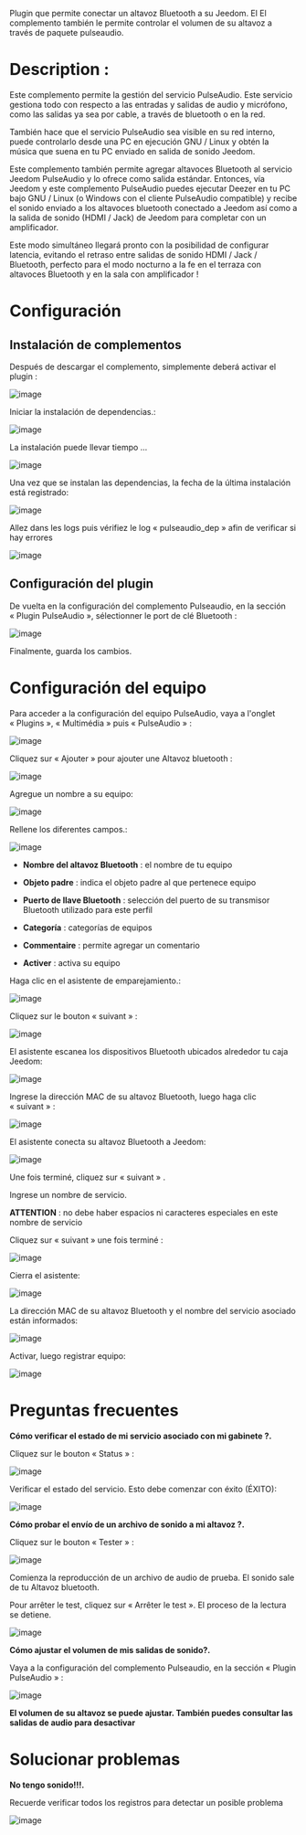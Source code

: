 Plugin que permite conectar un altavoz Bluetooth a su Jeedom. El
El complemento también le permite controlar el volumen de su altavoz a través de
paquete pulseaudio.

Description : 
=============

Este complemento permite la gestión del servicio PulseAudio. Este servicio gestiona todo
con respecto a las entradas y salidas de audio y micrófono, como las salidas
ya sea por cable, a través de bluetooth o en la red.

También hace que el servicio PulseAudio sea visible en su red
interno, puede controlarlo desde una PC en ejecución
GNU / Linux y obtén la música que suena en tu PC
enviado en salida de sonido Jeedom.

Este complemento también permite agregar altavoces Bluetooth al servicio
Jeedom PulseAudio y lo ofrece como salida estándar. Entonces, vía
Jeedom y este complemento PulseAudio puedes ejecutar Deezer en tu PC
bajo GNU / Linux (o Windows con el cliente PulseAudio compatible) y
recibe el sonido enviado a los altavoces bluetooth
conectado a Jeedom así como a la salida de sonido (HDMI / Jack) de Jeedom
para completar con un amplificador.

Este modo simultáneo llegará pronto con la posibilidad de configurar
latencia, evitando el retraso entre salidas de sonido
HDMI / Jack / Bluetooth, perfecto para el modo nocturno a la fe en el
terraza con altavoces Bluetooth y en la sala con amplificador !

Configuración 
=============

Instalación de complementos 
----------------------

Después de descargar el complemento, simplemente deberá activar el
plugin :

![image](index_html_6e0dcff06783d142.png)

Iniciar la instalación de dependencias.:

![image](index_html_ee255917648caafe.png)

La instalación puede llevar tiempo ...

![image](index_html_8f5ac294e319722b.png)

Una vez que se instalan las dependencias, la fecha de la última instalación
está registrado:

![image](index_html_ae07628d0d9cf23c.png)

Allez dans les logs puis vérifiez le log « pulseaudio\_dep » afin de
verificar si hay errores

![image](index_html_1857092a331f01.png)

Configuración del plugin 
-----------------------

De vuelta en la configuración del complemento Pulseaudio, en la sección
« Plugin PulseAudio », sélectionner le port de clé Bluetooth :

![image](index_html_a5211f99cfeafe53.png)

Finalmente, guarda los cambios.

Configuración del equipo 
=============================

Para acceder a la configuración del equipo PulseAudio, vaya a
l'onglet « Plugins », « Multimédia » puis « PulseAudio » :

![image](index_html_6144037f2a656556.png)

Cliquez sur « Ajouter » pour ajouter une Altavoz bluetooth :

![image](index_html_a952e7310171feda.png)

Agregue un nombre a su equipo:

![image](index_html_5a766711e205ad3.png)

Rellene los diferentes campos.:

![image](index_html_59ce8e4aed01a0ef.png)

-   **Nombre del altavoz Bluetooth** : el nombre de tu equipo

-   **Objeto padre** : indica el objeto padre al que pertenece
    equipo

-   **Puerto de llave Bluetooth** : selección del puerto de su transmisor
    Bluetooth utilizado para este perfil

-   **Categoría** : categorías de equipos

-   **Commentaire** : permite agregar un comentario

-   **Activer** : activa su equipo

Haga clic en el asistente de emparejamiento.:

![image](index_html_b11a463a181fee2c.png)

Cliquez sur le bouton « suivant » :

![image](index_html_74cfef6547af4c77.png)

El asistente escanea los dispositivos Bluetooth ubicados alrededor
tu caja Jeedom:

![image](index_html_fe41bb846a95a14d.png)

Ingrese la dirección MAC de su altavoz Bluetooth, luego haga clic
« suivant » :

![image](index_html_dc20199f96adebcf.png)

El asistente conecta su altavoz Bluetooth a Jeedom:

![image](index_html_775afe588b6090f6.png)

Une fois terminé, cliquez sur « suivant » .

Ingrese un nombre de servicio.

**ATTENTION** : no debe haber espacios ni caracteres especiales en este nombre
de servicio

Cliquez sur « suivant » une fois terminé :

![image](index_html_d15cbd674d21a3e7.png)

Cierra el asistente:

![image](index_html_34ceb59a4191f244.png)

La dirección MAC de su altavoz Bluetooth y el nombre del servicio asociado
están informados:

![image](index_html_2f0531b2fa9ff325.png)

Activar, luego registrar equipo:

![image](index_html_b314d3c57bca2c32.png)

Preguntas frecuentes 
===

**Cómo verificar el estado de mi servicio asociado con mi gabinete ?.**

Cliquez sur le bouton « Status » :

![image](index_html_44f3633e34fd5c50.png)

Verificar el estado del servicio. Esto debe comenzar con
éxito (ÉXITO):

![image](index_html_fa551e46a49f58af.png)

**Cómo probar el envío de un archivo de sonido a mi altavoz ?.**

Cliquez sur le bouton « Tester » :

![image](index_html_bcb212ce18487be2.png)

Comienza la reproducción de un archivo de audio de prueba. El sonido sale de tu
Altavoz bluetooth.

Pour arrêter le test, cliquez sur « Arrêter le test ». El proceso de
la lectura se detiene.

![image](index_html_d2e914b1c2572539.png)

**Cómo ajustar el volumen de mis salidas de sonido?.**

Vaya a la configuración del complemento Pulseaudio, en la sección
« Plugin PulseAudio » :

![image](index_html_5ba2b0d4b358e723.png)

**El volumen de su altavoz se puede ajustar. También puedes consultar
las salidas de audio para desactivar**

Solucionar problemas 
==============

**No tengo sonido!!!.**

Recuerde verificar todos los registros para detectar un posible problema

![image](index_html_672321a0b40ba4c5.png)

